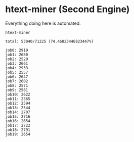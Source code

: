 # htext-miner (Second Engine)

Everything doing here is automated.

```
htext-miner

total: 53040/71225 (74.46823446823447%)

job0: 2919
job1: 2680
job2: 2520
job3: 2661
job4: 2933
job5: 2557
job6: 2647
job7: 2602
job8: 2571
job9: 2581
job10: 2622
job11: 2365
job12: 2594
job13: 2544
job14: 2707
job15: 2716
job16: 2654
job17: 2722
job18: 2791
job19: 2654
```